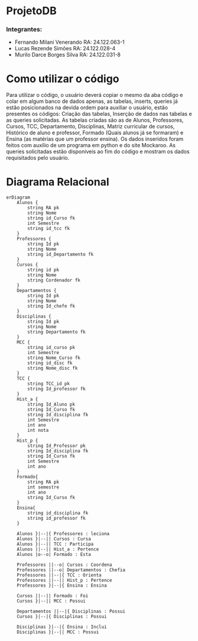 # ProjetoDB
### Integrantes:  
- Fernando Milani Venerando RA: 24.122.063-1<br>
- Lucas Rezende Simões RA: 24.122.028-4<br>
- Murilo Darce Borges Silva RA: 24.122.031-8

# Como utilizar o código
Para utilizar o código, o usuário deverá copiar o mesmo da aba código e colar em algum banco de dados apenas, as tabelas, inserts, queries já estão posicionados na devida ordem para auxiliar o usuário, estão presentes os códigos: Criação das tabelas, Inserção de dados nas tabelas e as queries solicitadas. As tabelas criadas são as de Alunos, Professores, Cursos, TCC, Departamento, Disciplinas, Matriz curricular de cursos, Histórico de aluno e professor, Formado (Quais alunos já se formaram) e Ensina (as matérias que um professor ensina). Os dados inseridos foram feitos com auxílio de um programa em python e do site Mockaroo. As queries solicitadas estão disponíveis ao fim do código e mostram os dados requisitados pelo usuário.
# Diagrama Relacional
```mermaid
erDiagram
    Alunos {
        string RA pk
        string Nome
        string id_Curso fk
        int Semestre
        string id_tcc fk
    }
    Professores {
        string Id pk
        string Nome
        string id_Departamento fk
    }
    Cursos {
        string id pk
        string Nome
        string Cordenador fk
    }
    Departamentos {
        string Id pk
        string Nome
        string Id_chefe fk
    }
    Disciplinas {
        string Id pk
        string Nome
        string Departamento fk
    }
    MCC {
        string id_curso pk
        int Semestre
        string Nome_Curso fk
        string id_disc fk
        string Nome_disc fk
    }
    TCC {
        string TCC_id pk
        string Id_professor fk
    }
    Hist_a {
        string Id_Aluno pk
        string Id_Curso fk
        string Id_disciplina fk
        int Semestre
        int ano
        int nota
    }
    Hist_p {
        string Id_Professor pk
        string Id_disciplina fk
        string Id_Curso fk
        int Semestre
        int ano
    }
    Formado{
        string RA pk
        int semestre
        int ano
        string Id_Curso fk
    }
    Ensina{
        string id_disciplina fk
        string id_professor fk
    }

    Alunos }|--|{ Professores : leciona
    Alunos }|--|| Cursos : Cursa
    Alunos }|--|| TCC : Participa
    Alunos ||--|| Hist_a : Pertence
    Alunos |o--o| Formado : Esta

    Professores ||--o| Cursos : Coordena
    Professores ||--o| Departamentos : Chefia
    Professores ||--|{ TCC : Orienta
    Professores ||--|| Hist_p : Pertence
    Professores }|--|{ Ensina : Ensina

    Cursos ||--|| Formado : Foi
    Cursos }|--|| MCC : Possui

    Departamentos ||--|{ Disciplinas : Possui
    Cursos }|--|{ Disciplinas : Possui

    Disciplinas }|--|{ Ensina : Inclui
    Disciplinas }|--|| MCC : Possui
```
